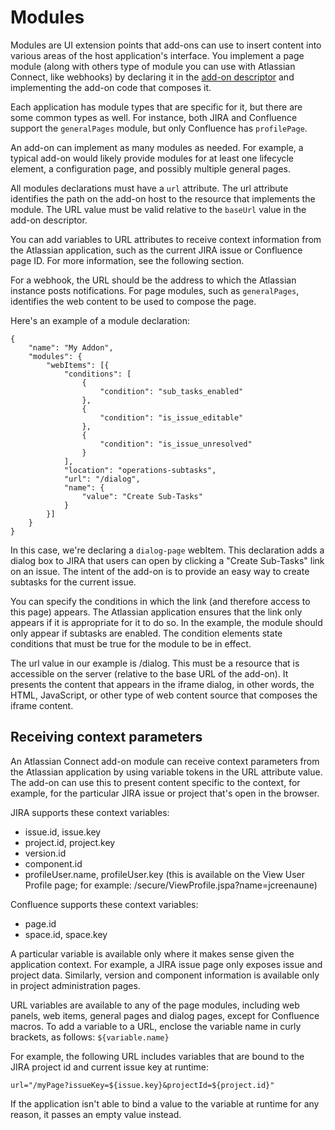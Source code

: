 # Modules

Modules are UI extension points that add-ons can use to insert content into various areas of the host application's interface. You implement a page module (along with others type of module you can use with Atlassian Connect, like webhooks) by declaring it in the [add-on descriptor](addon-descriptor.html) and implementing the add-on code that composes it.

Each application has module types that are specific for it, but there are some common types as well. For instance, both JIRA and Confluence support the `generalPages` module, but only Confluence has `profilePage`.

An add-on can implement as many modules as needed. For example, a typical add-on would likely provide modules for at least one lifecycle element, a configuration page, and possibly multiple general pages.

All modules declarations must have a `url` attribute. The url attribute identifies the path on the add-on host to the resource that implements the module. The URL value must be valid relative to the `baseUrl` value in the add-on descriptor. 

<div class="aui-message info">
    <span class="aui-icon icon-info"></span>
    You can add variables to URL attributes to receive context information from the Atlassian application, such as the current JIRA issue or Confluence page ID. For more information, see the following section.
</div>

For a webhook, the URL should be the address to which the Atlassian instance posts notifications. For page modules, such as `generalPages`, identifies the web content to be used to compose the page.

Here's an example of a module declaration:
```
{
    "name": "My Addon",
    "modules": {
        "webItems": [{
            "conditions": [
                {
                    "condition": "sub_tasks_enabled"
                },
                {
                    "condition": "is_issue_editable"
                },
                {
                    "condition": "is_issue_unresolved"
                }
            ],
            "location": "operations-subtasks",
            "url": "/dialog",
            "name": {
                "value": "Create Sub-Tasks"
            }
        }]
    }
}
```
In this case, we're declaring a `dialog-page` webItem. This declaration adds a dialog box to JIRA that users can open by clicking a "Create Sub-Tasks" link on an issue. The intent of the add-on is to provide an easy way to create subtasks for the current issue. 

You can specify the conditions in which the link (and therefore access to this page) appears. The Atlassian application ensures that the link only appears if it is appropriate for it to do so. In the example, the module should only appear if subtasks are enabled. The condition elements state conditions that must be true for the module to be in effect.

The url value in our example is /dialog. This must be a resource that is accessible on the server (relative to the base URL of the add-on). It presents the content that appears in the iframe dialog, in other words, the HTML, JavaScript, or other type of web content source that composes the iframe content. 

## Receiving context parameters
An Atlassian Connect add-on module can receive context parameters from the Atlassian application by using variable tokens in the URL attribute value. The add-on can use this to present content specific to the context, for example, for the particular JIRA issue or project that's open in the browser.

JIRA supports these context variables:

 * issue.id, issue.key
 * project.id, project.key
 * version.id
 * component.id
 * profileUser.name, profileUser.key (this is available on the View User Profile page; for example: /secure/ViewProfile.jspa?name=jcreenaune)

Confluence supports these context variables:

 * page.id
 * space.id, space.key

A particular variable is available only where it makes sense given the application context. For example, a JIRA issue page only exposes issue and project data. Similarly, version and component information is available only in project administration pages.

URL variables are available to any of the page modules, including web panels, web items, general pages and dialog pages, except for Confluence macros. To add a variable to a URL, enclose the variable name in curly brackets, as follows: `${variable.name}`

For example, the following URL includes variables that are bound to the JIRA project id and current issue key at runtime:
```
url="/myPage?issueKey=${issue.key}&projectId=${project.id}"
```
If the application isn't able to bind a value to the variable at runtime for any reason, it passes an empty value instead.
